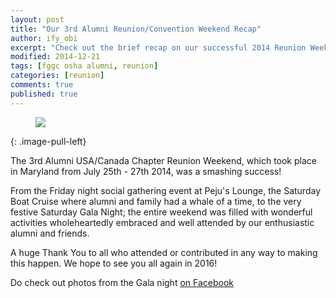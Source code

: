 ```yaml
---
layout: post
title: "Our 3rd Alumni Reunion/Convention Weekend Recap"
author: ify_obi
excerpt: "Check out the brief recap on our successful 2014 Reunion Weekend in Maryland..."
modified: 2014-12-21
tags: [fggc osha alumni, reunion]
categories: [reunion]
comments: true
published: true
---
```

<figure>
	<a href="{{ site.url }}/images/reunionentrance.png"><img src="{{ site.url }}/images/reunionentrance.png"></a>
</figure>
{: .image-pull-left}

The 3rd Alumni USA/Canada Chapter Reunion Weekend, which took place in Maryland from July 25th - 27th 2014, was a smashing success!

From the Friday night social gathering event at Peju's Lounge, the Saturday Boat Cruise where alumni and family had a whale of a time, to the very festive Saturday Gala Night; the entire weekend was filled with wonderful activities wholeheartedly embraced and well attended by our enthusiastic alumni and friends.

A huge Thank You to all who attended or contributed in any way to making this happen. We hope to see you all again in 2016!

Do check out photos from the Gala night [on Facebook](https://www.facebook.com/media/set/?set=a.636302806484111.1073741941.332826696831725&type=1)

